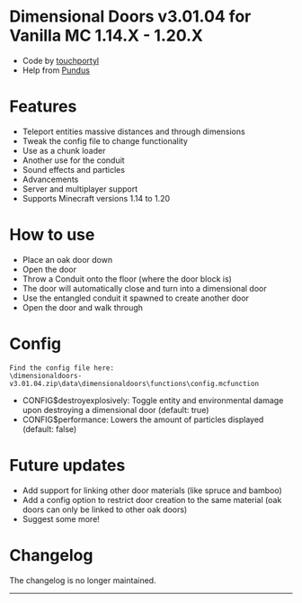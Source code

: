 # Dimensional Doors v3.01.04 for Vanilla MC 1.14.X - 1.20.X
- Code by [touchportyl](https://github.com/touchportyl/)
- Help from [Pundus](https://github.com/pundus/)

# Features
- Teleport entities massive distances and through dimensions
- Tweak the config file to change functionality
- Use as a chunk loader
- Another use for the conduit
- Sound effects and particles
- Advancements
- Server and multiplayer support
- Supports Minecraft versions 1.14 to 1.20

# How to use
- Place an oak door down
- Open the door
- Throw a Conduit onto the floor (where the door block is)
- The door will automatically close and turn into a dimensional door
- Use the entangled conduit it spawned to create another door
- Open the door and walk through

# Config
```
Find the config file here:
\dimensionaldoors-v3.01.04.zip\data\dimensionaldoors\functions\config.mcfunction
```
- CONFIG$destroyexplosively: Toggle entity and environmental damage upon destroying a dimensional door (default: true)
- CONFIG$performance: Lowers the amount of particles displayed (default: false)

# Future updates
- Add support for linking other door materials (like spruce and bamboo)
- Add a config option to restrict door creation to the same material (oak doors can only be linked to other oak doors)
- Suggest some more!

# Changelog
The changelog is no longer maintained.


---
